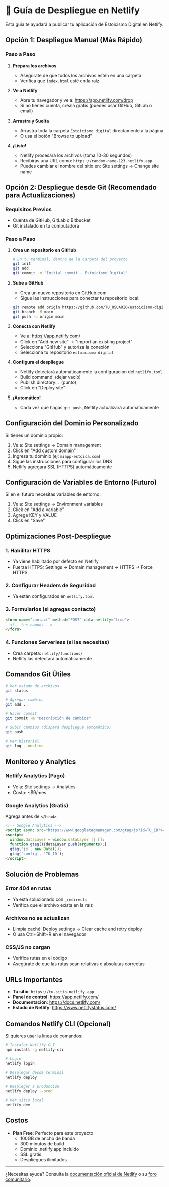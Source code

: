 # 🚀 Guía de Despliegue en Netlify

Esta guía te ayudará a publicar tu aplicación de Estoicismo Digital en Netlify.

## Opción 1: Despliegue Manual (Más Rápido)

### Paso a Paso

1. **Prepara los archivos**
   - Asegúrate de que todos los archivos estén en una carpeta
   - Verifica que `index.html` esté en la raíz

2. **Ve a Netlify**
   - Abre tu navegador y ve a: https://app.netlify.com/drop
   - Si no tienes cuenta, créala gratis (puedes usar GitHub, GitLab o email)

3. **Arrastra y Suelta**
   - Arrastra toda la carpeta `Estoicismo digital` directamente a la página
   - O usa el botón "Browse to upload"

4. **¡Listo!**
   - Netlify procesará los archivos (toma 10-30 segundos)
   - Recibirás una URL como: `https://random-name-123.netlify.app`
   - Puedes cambiar el nombre del sitio en: Site settings → Change site name

## Opción 2: Despliegue desde Git (Recomendado para Actualizaciones)

### Requisitos Previos
- Cuenta de GitHub, GitLab o Bitbucket
- Git instalado en tu computadora

### Paso a Paso

1. **Crea un repositorio en GitHub**
   ```bash
   # En tu terminal, dentro de la carpeta del proyecto
   git init
   git add .
   git commit -m "Initial commit - Estoicismo Digital"
   ```

2. **Sube a GitHub**
   - Crea un nuevo repositorio en GitHub.com
   - Sigue las instrucciones para conectar tu repositorio local:
   ```bash
   git remote add origin https://github.com/TU_USUARIO/estoicismo-digital.git
   git branch -M main
   git push -u origin main
   ```

3. **Conecta con Netlify**
   - Ve a: https://app.netlify.com/
   - Click en "Add new site" → "Import an existing project"
   - Selecciona "GitHub" y autoriza la conexión
   - Selecciona tu repositorio `estoicismo-digital`

4. **Configura el despliegue**
   - Netlify detectará automáticamente la configuración del `netlify.toml`
   - Build command: (dejar vacío)
   - Publish directory: `.` (punto)
   - Click en "Deploy site"

5. **¡Automático!**
   - Cada vez que hagas `git push`, Netlify actualizará automáticamente

## Configuración del Dominio Personalizado

Si tienes un dominio propio:

1. Ve a: Site settings → Domain management
2. Click en "Add custom domain"
3. Ingresa tu dominio (ej: `miapp-estoica.com`)
4. Sigue las instrucciones para configurar los DNS
5. Netlify agregará SSL (HTTPS) automáticamente

## Configuración de Variables de Entorno (Futuro)

Si en el futuro necesitas variables de entorno:

1. Ve a: Site settings → Environment variables
2. Click en "Add a variable"
3. Agrega KEY y VALUE
4. Click en "Save"

## Optimizaciones Post-Despliegue

### 1. Habilitar HTTPS
- Ya viene habilitado por defecto en Netlify
- Fuerza HTTPS: Settings → Domain management → HTTPS → Force HTTPS

### 2. Configurar Headers de Seguridad
- Ya están configurados en `netlify.toml`

### 3. Formularios (si agregas contacto)
```html
<form name="contact" method="POST" data-netlify="true">
  <!-- tus campos -->
</form>
```

### 4. Funciones Serverless (si las necesitas)
- Crea carpeta: `netlify/functions/`
- Netlify las detectará automáticamente

## Comandos Git Útiles

```bash
# Ver estado de archivos
git status

# Agregar cambios
git add .

# Hacer commit
git commit -m "Descripción de cambios"

# Subir cambios (dispara despliegue automático)
git push

# Ver historial
git log --oneline
```

## Monitoreo y Analytics

### Netlify Analytics (Pago)
- Ve a: Site settings → Analytics
- Costo: ~$9/mes

### Google Analytics (Gratis)
Agrega antes de `</head>`:
```html
<!-- Google Analytics -->
<script async src="https://www.googletagmanager.com/gtag/js?id=TU_ID"></script>
<script>
  window.dataLayer = window.dataLayer || [];
  function gtag(){dataLayer.push(arguments);}
  gtag('js', new Date());
  gtag('config', 'TU_ID');
</script>
```

## Solución de Problemas

### Error 404 en rutas
- Ya está solucionado con `_redirects`
- Verifica que el archivo exista en la raíz

### Archivos no se actualizan
- Limpia caché: Deploy settings → Clear cache and retry deploy
- O usa Ctrl+Shift+R en el navegador

### CSS/JS no cargan
- Verifica rutas en el código
- Asegúrate de que las rutas sean relativas o absolutas correctas

## URLs Importantes

- **Tu sitio**: `https://tu-sitio.netlify.app`
- **Panel de control**: https://app.netlify.com/
- **Documentación**: https://docs.netlify.com/
- **Estado de Netlify**: https://www.netlifystatus.com/

## Comandos Netlify CLI (Opcional)

Si quieres usar la línea de comandos:

```bash
# Instalar Netlify CLI
npm install -g netlify-cli

# Login
netlify login

# Desplegar desde terminal
netlify deploy

# Desplegar a producción
netlify deploy --prod

# Ver sitio local
netlify dev
```

## Costos

- **Plan Free**: Perfecto para este proyecto
  - 100GB de ancho de banda
  - 300 minutos de build
  - Dominio .netlify.app incluido
  - SSL gratis
  - Despliegues ilimitados

---

¿Necesitas ayuda? Consulta la [documentación oficial de Netlify](https://docs.netlify.com/) o su [foro comunitario](https://answers.netlify.com/).

